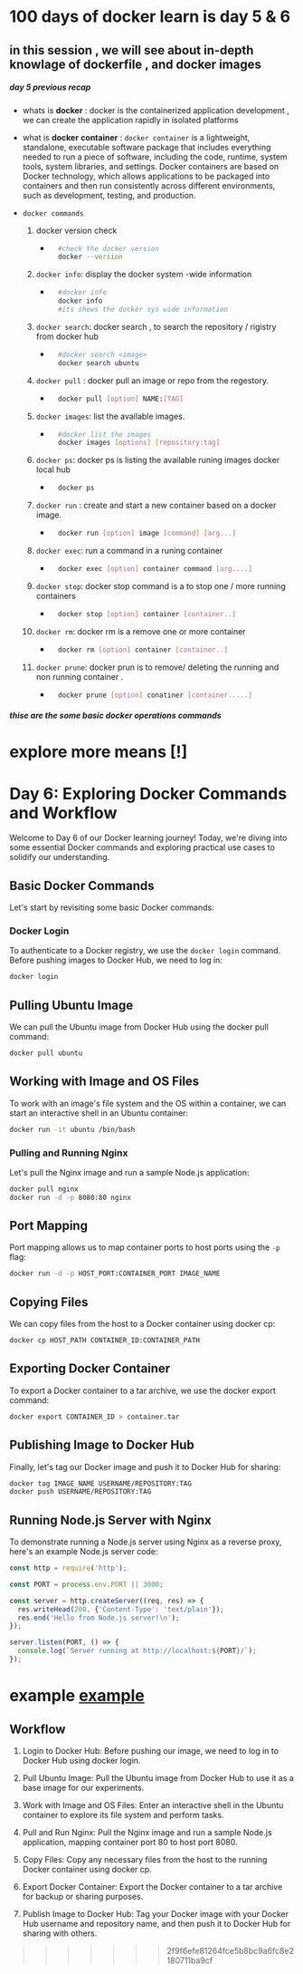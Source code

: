 # 100 days of docker learn is day 5 & 6
## in this session , we will see about in-depth knowlage of dockerfile , and docker images


##### day 5  previous recap 

* whats is **docker** : docker is the containerized application development , we can create the application rapidly in isolated platforms

* what is **docker** **container** : ``docker container``  is a lightweight, standalone, executable software package that includes everything needed to run a piece of software, including the code, runtime, system tools, system libraries, and settings. Docker containers are based on Docker technology, which allows applications to be packaged into containers and then run consistently across different environments, such as development, testing, and production.

* ``docker commands`` 

    1. docker version check 

        * ```bash
            #check the docker version
            docker --version
            ``` 
    2. ``docker info``: display the docker system -wide information

        * ```bash 
            #docker info
            docker info 
            #its shows the docker sys wide information
            ```

    3. ``docker search``: docker search , to search the repository / rigistry from docker hub 

        * ```bash
            #docker search <image>
            docker search ubuntu 
            ```
    4. ``docker pull`` : docker pull an image or repo from the regestory.

        * ```bash
            docker pull [option] NAME:[TAG] 
            ```

    5. ``docker images``: list the available images.

        * ```bash
            #docker list the images
            docker images [options] [repository:tag] 
            ```

    6. ``docker ps``: docker ps is listing the available runing images docker local hub

        * ```bash
            docker ps 
            ```

    7. ``docker run`` : create and start a new container based on a docker image.

        * ```bash
            docker run [option] image [command] [arg...] 
            ```

    8. ``docker exec``: run a command in a runing container 
        
        * ```bash
            docker exec [option] container command [arg....]
            ```

    9. ``docker stop``: docker stop command is a to stop one / more running containers 

        * ```bash
            docker stop [option] container [container..]
            ``` 

    10. ``docker rm``: docker rm is a remove one or more container 

        * ```bash
            docker rm [option] container [container..]
            ```

    11. ``docker prune``: docker prun is to remove/ deleting the running and non running container .

        * ```bash
            docker prune [option] conatiner [container.....] 
            ```

##### thise are the some basic docker operations commands 

explore more means [!]
=======
# Day 6: Exploring Docker Commands and Workflow

Welcome to Day 6 of our Docker learning journey! Today, we're diving into some essential Docker commands and exploring practical use cases to solidify our understanding.

## Basic Docker Commands

Let's start by revisiting some basic Docker commands:

### Docker Login

To authenticate to a Docker registry, we use the `docker login` command. Before pushing images to Docker Hub, we need to log in:

```bash
docker login
```

## Pulling Ubuntu Image

We can pull the Ubuntu image from Docker Hub using the docker pull command:

```bash 
docker pull ubuntu
```

## Working with Image and OS Files

To work with an image's file system and the OS within a container, we can start an interactive shell in an Ubuntu container:

```bash 
docker run -it ubuntu /bin/bash
```

### Pulling and Running Nginx

Let's pull the Nginx image and run a sample Node.js application:

```bash 
docker pull nginx
docker run -d -p 8080:80 nginx
```

## Port Mapping
Port mapping allows us to map container ports to host ports using the ``-p`` flag:

```bash
docker run -d -p HOST_PORT:CONTAINER_PORT IMAGE_NAME
```

## Copying Files
We can copy files from the host to a Docker container using docker cp:

```bash
docker cp HOST_PATH CONTAINER_ID:CONTAINER_PATH
```

## Exporting Docker Container
To export a Docker container to a tar archive, we use the docker export command:

```bash
docker export CONTAINER_ID > container.tar
```

## Publishing Image to Docker Hub
Finally, let's tag our Docker image and push it to Docker Hub for sharing:

```bash 
docker tag IMAGE_NAME USERNAME/REPOSITORY:TAG
docker push USERNAME/REPOSITORY:TAG
```


## Running Node.js Server with Nginx
To demonstrate running a Node.js server using Nginx as a reverse proxy, here's an example Node.js server code:

```js
const http = require('http');

const PORT = process.env.PORT || 3000;

const server = http.createServer((req, res) => {
  res.writeHead(200, {'Content-Type': 'text/plain'});
  res.end('Hello from Node.js server!\n');
});

server.listen(PORT, () => {
  console.log(`Server running at http://localhost:${PORT}/`);
});
```
# example [example](./ex/Readme.md)

## Workflow
1. Login to Docker Hub: Before pushing our image, we need to log in to Docker Hub using docker login.

2. Pull Ubuntu Image: Pull the Ubuntu image from Docker Hub to use it as a base image for our experiments.

3. Work with Image and OS Files: Enter an interactive shell in the Ubuntu container to explore its file system and perform tasks.

4. Pull and Run Nginx: Pull the Nginx image and run a sample Node.js application, mapping container port 80 to host port 8080.

5. Copy Files: Copy any necessary files from the host to the running Docker container using docker cp.

6. Export Docker Container: Export the Docker container to a tar archive for backup or sharing purposes.

7. Publish Image to Docker Hub: Tag your Docker image with your Docker Hub username and repository name, and then push it to Docker Hub for sharing with others.
>>>>>>> 2f9f6efe81264fce5b8bc9a6fc8e2180711ba9cf
